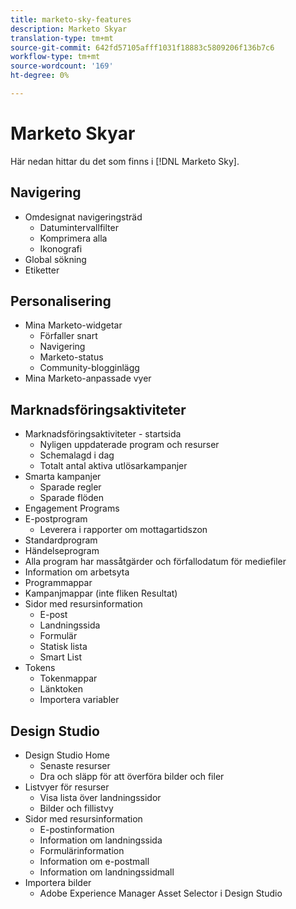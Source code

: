 ```yaml
---
title: marketo-sky-features
description: Marketo Skyar
translation-type: tm+mt
source-git-commit: 642fd57105afff1031f18883c5809206f136b7c6
workflow-type: tm+mt
source-wordcount: '169'
ht-degree: 0%

---
```



# Marketo Skyar

Här nedan hittar du det som finns i [!DNL Marketo Sky].

## Navigering

* Omdesignat navigeringsträd
   * Datumintervallfilter
   * Komprimera alla
   * Ikonografi
* Global sökning
* Etiketter

## Personalisering

* Mina Marketo-widgetar
   * Förfaller snart
   * Navigering
   * Marketo-status
   * Community-blogginlägg
* Mina Marketo-anpassade vyer

## Marknadsföringsaktiviteter

* Marknadsföringsaktiviteter - startsida
   * Nyligen uppdaterade program och resurser
   * Schemalagd i dag
   * Totalt antal aktiva utlösarkampanjer
* Smarta kampanjer
   * Sparade regler
   * Sparade flöden
* Engagement Programs
* E-postprogram
   * Leverera i rapporter om mottagartidszon
* Standardprogram
* Händelseprogram
* Alla program har massåtgärder och förfallodatum för mediefiler
* Information om arbetsyta
* Programmappar
* Kampanjmappar (inte fliken Resultat)
* Sidor med resursinformation
   * E-post
   * Landningssida
   * Formulär
   * Statisk lista
   * Smart List
* Tokens
   * Tokenmappar
   * Länktoken
   * Importera variabler

## Design Studio

* Design Studio Home
   * Senaste resurser
   * Dra och släpp för att överföra bilder och filer
* Listvyer för resurser
   * Visa lista över landningssidor
   * Bilder och fillistvy
* Sidor med resursinformation
   * E-postinformation
   * Information om landningssida
   * Formulärinformation
   * Information om e-postmall
   * Information om landningssidmall
* Importera bilder
   * Adobe Experience Manager Asset Selector i Design Studio
